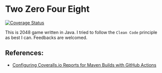 # Two Zero Four Eight

[![Coverage Status](https://coveralls.io/repos/github/iamdejan/two-zero-four-eight/badge.svg)](https://coveralls.io/github/iamdejan/two-zero-four-eight)

This is 2048 game written in Java. I tried to follow the `Clean Code` principle as best I can. Feedbacks are welcomed.

## References:
- [Configuring Coveralls.io Reports for Maven Builds with GitHub Actions](https://hyp0th3rmi4.medium.com/configuring-coveralls-io-reports-for-maven-builds-with-github-actions-393b11fa3402)
